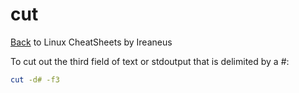 # cut

[Back](README.md) to Linux CheatSheets by Ireaneus

To cut out the third field of text or stdoutput that is delimited by a #:

```bash
cut -d# -f3
```
